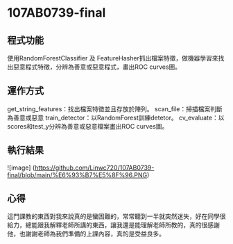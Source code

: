 # 107AB0739-final

## 程式功能

使用RandomForestClassifier 及 FeatureHasher抓出檔案特徵，做機器學習來找出惡意程式特徵，分辨為善意或惡意程式，畫出ROC curves圖。

## 運作方式

get_string_features：找出檔案特徵並且存放於陣列。
scan_file：掃描檔案判斷為善意或惡意
train_detector：以RandomForest訓練detetor。
cv_evaluate：以scores和test_y分辨為善意或惡意檔案畫出ROC curves圖。

## 執行結果

![image] (https://github.com/Linwc720/107AB0739-final/blob/main/%E6%93%B7%E5%8F%96.PNG)

## 心得

這門課教的東西對我來說真的是蠻困難的，常常聽到一半就突然迷失，好在同學很給力，總能跟我解釋老師所講的東西，讓我還是能理解老師所教的，真的很感謝他，也謝謝老師為我們準備的上課內容，真的是受益良多。
